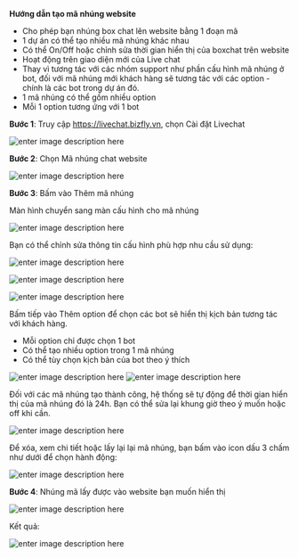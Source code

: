 
**Hướng dẫn tạo mã nhúng website**

- Cho phép bạn nhúng box chat lên website bằng 1 đoạn mã 
- 1 dự án có thể tạo nhiều mã nhúng khác nhau 
- Có thể On/Off hoặc chỉnh sửa thời gian hiển thị của boxchat trên website
- Hoạt động trên giao diện mới của Live chat
- Thay vì tương tác với các nhóm support như phần cấu hình mã nhúng ở bot, đối với mã nhúng mới khách hàng sẽ tương tác với các option - chính là các bot trong dự án đó.
- 1 mã nhúng có thể gồm nhiều option
- Mỗi 1 option tương ứng với 1 bot

**Bước 1**: Truy cập https://livechat.bizfly.vn, chọn Cài đặt Livechat 

![enter image description here](https://static8.muarecdn.com/original/muare/images/2020/09/22/5735880_screenshot-11.jpg)

**Bước 2**: Chọn Mã nhúng chat website

![enter image description here](https://static8.muarecdn.com/original/muare/images/2020/09/22/5735905_13.jpg)

**Bước 3**: Bấm vào Thêm mã nhúng 

Màn hình chuyển sang màn cấu hình cho mã nhúng

![enter image description here](https://static8.muarecdn.com/original/muare/images/2020/09/22/5735910_14.jpg)

Bạn có thể chỉnh sửa thông tin cấu hình phù hợp nhu cầu sử dụng:

![enter image description here](https://static8.muarecdn.com/original/muare/images/2020/09/22/5735912_15.jpg)

![enter image description here](https://static8.muarecdn.com/original/muare/images/2020/09/22/5736364_25.jpg)

![enter image description here](https://static8.muarecdn.com/original/muare/images/2020/09/22/5735913_16.jpg)

Bấm tiếp vào Thêm option để chọn các bot sẽ hiển thị kịch bản tương tác với khách hàng.

 - Mỗi option chỉ được chọn 1 bot
 - Có thể tạo nhiều option trong 1 mã nhúng
 - Có thể tùy chọn kịch bản của bot theo ý thích
 
![enter image description here](https://static8.muarecdn.com/original/muare/images/2020/09/22/5735958_17.jpg)
![enter image description here](https://static8.muarecdn.com/original/muare/images/2020/09/22/5735963_18.jpg)

Đối với các mã nhúng tạo thành công, hệ thống sẽ tự động để thời gian hiển thị của mã nhúng đó là 24h. Bạn có thể sửa lại khung giờ theo ý muốn hoặc off khi cần.

![enter image description here](https://static8.muarecdn.com/original/muare/images/2020/09/22/5736337_22.jpg)

Để xóa, xem chi tiết hoặc lấy lại lại mã nhúng, bạn bấm vào icon dấu 3 chấm như dưới để chọn hành động:

![enter image description here](https://static8.muarecdn.com/original/muare/images/2020/09/22/5736342_23.jpg)

**Bước 4**: Nhúng mã lấy được vào website bạn muốn hiển thị

![enter image description here](https://static8.muarecdn.com/original/muare/images/2020/09/22/5736304_21.jpg)

Kết quả: 

![enter image description here](https://static8.muarecdn.com/original/muare/images/2020/09/22/5736344_24.jpg)


